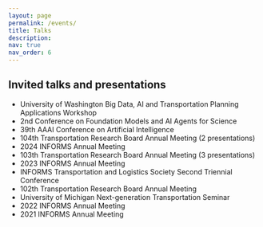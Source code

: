 ```yaml
---
layout: page
permalink: /events/
title: Talks
description:
nav: true
nav_order: 6
---
```



## Invited talks and presentations

- University of Washington Big Data, AI and Transportation Planning Applications Workshop
- 2nd Conference on Foundation Models and AI Agents for Science
- 39th AAAI Conference on Artificial Intelligence
- 104th Transportation Research Board Annual Meeting (2 presentations)
- 2024 INFORMS Annual Meeting
- 103th Transportation Research Board Annual Meeting (3 presentations)
- 2023 INFORMS Annual Meeting
- INFORMS Transportation and Logistics Society Second Triennial Conference
- 102th Transportation Research Board Annual Meeting
- University of Michigan Next-generation Transportation Seminar
- 2022 INFORMS Annual Meeting
- 2021 INFORMS Annual Meeting




